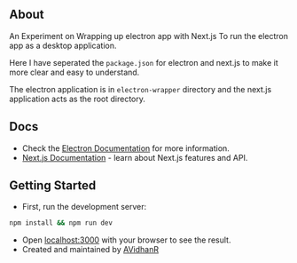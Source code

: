 ## About

An Experiment on Wrapping up electron app with Next.js To run the
electron app as a desktop application.

Here I have seperated the `package.json` for electron and next.js to
make it more clear and easy to understand.

The electron application is in `electron-wrapper` directory and the
next.js application acts as the root directory.

## Docs

- Check the [Electron Documentation](https://www.electronjs.org/docs) for more
  information.
- [Next.js Documentation](https://nextjs.org/docs) - learn about Next.js features and API.

## Getting Started

- First, run the development server:

```bash
npm install && npm run dev
```

- Open [localhost:3000](http://localhost:3000) with your browser to see the result.
- Created and maintained by [AVidhanR](https://github.com/AVidhanR)
